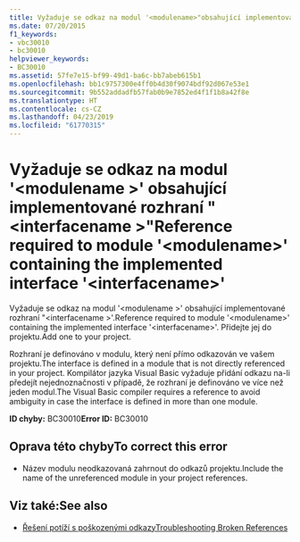 ```yaml
---
title: Vyžaduje se odkaz na modul '<modulename>"obsahující implementované rozhraní"<interfacename>.
ms.date: 07/20/2015
f1_keywords:
- vbc30010
- bc30010
helpviewer_keywords:
- BC30010
ms.assetid: 57fe7e15-bf99-49d1-ba6c-bb7abeb615b1
ms.openlocfilehash: bb1c9757300e4ff0b4d30f9074bdf92d067e53e1
ms.sourcegitcommit: 9b552addadfb57fab0b9e7852ed4f1f1b8a42f8e
ms.translationtype: HT
ms.contentlocale: cs-CZ
ms.lasthandoff: 04/23/2019
ms.locfileid: "61770315"
---
```

# <a name="reference-required-to-module-modulename-containing-the-implemented-interface-interfacename"></a><span data-ttu-id="b157e-102">Vyžaduje se odkaz na modul '\<modulename >' obsahující implementované rozhraní "\<interfacename >"</span><span class="sxs-lookup"><span data-stu-id="b157e-102">Reference required to module '\<modulename>' containing the implemented interface '\<interfacename>'</span></span>
<span data-ttu-id="b157e-103">Vyžaduje se odkaz na modul '\<modulename >' obsahující implementované rozhraní "\<interfacename >'.</span><span class="sxs-lookup"><span data-stu-id="b157e-103">Reference required to module '\<modulename>' containing the implemented interface '\<interfacename>'.</span></span> <span data-ttu-id="b157e-104">Přidejte jej do projektu.</span><span class="sxs-lookup"><span data-stu-id="b157e-104">Add one to your project.</span></span>  
  
 <span data-ttu-id="b157e-105">Rozhraní je definováno v modulu, který není přímo odkazován ve vašem projektu.</span><span class="sxs-lookup"><span data-stu-id="b157e-105">The interface is defined in a module that is not directly referenced in your project.</span></span> <span data-ttu-id="b157e-106">Kompilátor jazyka Visual Basic vyžaduje přidání odkazu na-li předejít nejednoznačnosti v případě, že rozhraní je definováno ve více než jeden modul.</span><span class="sxs-lookup"><span data-stu-id="b157e-106">The Visual Basic compiler requires a reference to avoid ambiguity in case the interface is defined in more than one module.</span></span>  
  
 <span data-ttu-id="b157e-107">**ID chyby:** BC30010</span><span class="sxs-lookup"><span data-stu-id="b157e-107">**Error ID:** BC30010</span></span>  
  
## <a name="to-correct-this-error"></a><span data-ttu-id="b157e-108">Oprava této chyby</span><span class="sxs-lookup"><span data-stu-id="b157e-108">To correct this error</span></span>  
  
- <span data-ttu-id="b157e-109">Název modulu neodkazovaná zahrnout do odkazů projektu.</span><span class="sxs-lookup"><span data-stu-id="b157e-109">Include the name of the unreferenced module in your project references.</span></span>  
  
## <a name="see-also"></a><span data-ttu-id="b157e-110">Viz také:</span><span class="sxs-lookup"><span data-stu-id="b157e-110">See also</span></span>

- [<span data-ttu-id="b157e-111">Řešení potíží s poškozenými odkazy</span><span class="sxs-lookup"><span data-stu-id="b157e-111">Troubleshooting Broken References</span></span>](/visualstudio/ide/troubleshooting-broken-references)
